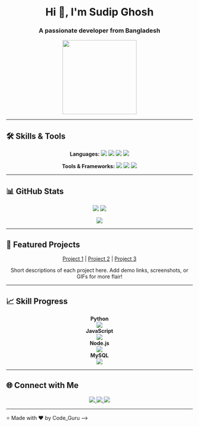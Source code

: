 <h1 align="center">Hi 👋, I'm Sudip Ghosh</h1>
<h3 align="center">A passionate developer from Bangladesh</h3>

<p align="center">
  <img src="https://media.giphy.com/media/du3J3cXyzhj75IOgvA/giphy.gif" width="200"/>
</p>

---

## 🛠️ Skills & Tools
<p align="center">
  <b>Languages:</b>
  <img src="https://img.shields.io/badge/Python-3776AB?style=for-the-badge&logo=python&logoColor=white" />
  <img src="https://img.shields.io/badge/JavaScript-F7DF1E?style=for-the-badge&logo=javascript&logoColor=black" />
  <img src="https://img.shields.io/badge/HTML5-E34F26?style=for-the-badge&logo=html5&logoColor=white" />
  <img src="https://img.shields.io/badge/CSS3-1572B6?style=for-the-badge&logo=css3&logoColor=white" />
</p>

<p align="center">
  <b>Tools & Frameworks:</b>
  <img src="https://img.shields.io/badge/Node.js-339933?style=for-the-badge&logo=node.js&logoColor=white" />
  <img src="https://img.shields.io/badge/React-61DAFB?style=for-the-badge&logo=react&logoColor=black" />
  <img src="https://img.shields.io/badge/VS%20Code-007ACC?style=for-the-badge&logo=visual-studio-code&logoColor=white" />
</p>

---

## 📊 GitHub Stats
<p align="center">
  <img src="https://github-readme-stats.vercel.app/api?username=[YourGitHubUsername]&show_icons=true&theme=radical" />
  <img src="https://github-readme-stats.vercel.app/api/top-langs/?username=[YourGitHubUsername]&layout=compact&theme=radical" />
</p>

<p align="center">
  <img src="https://github-readme-streak-stats.herokuapp.com/?user=[YourGitHubUsername]&theme=radical" />
</p>

---

## 🌟 Featured Projects
<p align="center">
  <a href="https://github.com/[YourGitHubUsername]/project1">Project 1</a> |
  <a href="https://github.com/[YourGitHubUsername]/project2">Project 2</a> |
  <a href="https://github.com/[YourGitHubUsername]/project3">Project 3</a>
</p>
<p align="center">
  Short descriptions of each project here. Add demo links, screenshots, or GIFs for more flair!
</p>

---

## 📈 Skill Progress
<p align="center">
  <b>Python</b><br>
  <img src="https://progress-bar.dev/90/?title=Python" /><br>
  <b>JavaScript</b><br>
  <img src="https://progress-bar.dev/85/?title=JavaScript" /><br>
  <b>Node.js</b><br>
  <img src="https://progress-bar.dev/80/?title=Node.js" /><br>
  <b>MySQL</b><br>
  <img src="https://progress-bar.dev/75/?title=MySQL" />
</p>

---

## 🌐 Connect with Me
<p align="center">
  <a href="https://github.com/CodeGuruSudip" target="_blank">
    <img src="https://img.shields.io/badge/LinkedIn-0A66C2?style=for-the-badge&logo=linkedin&logoColor=white"/>
  </a>
  <a href="[Twitter/X URL]" target="_blank">
    <img src="https://img.shields.io/badge/Twitter-1DA1F2?style=for-the-badge&logo=twitter&logoColor=white"/>
  </a>
  <a href="mailto:[your-email@example.com]">
    <img src="https://img.shields.io/badge/Email-D14836?style=for-the-badge&logo=gmail&logoColor=white"/>
  </a>
</p>

---

⭐️ Made with ❤️ by Code_Guru
-->
